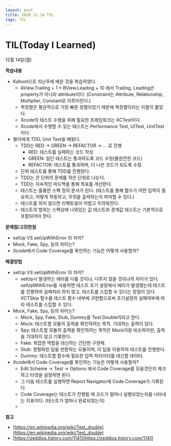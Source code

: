 ```yaml
---
layout: post
title: 2020.12.14 TIL
tags: TIL
---
```

# TIL(Today I Learned)

12월 14일(월)

**학습내용**

- Kahoot으로 지난주에 배운 것을 복습하였다.
    - AView.Trailing = 1 * BView.Leading + 10 에서 Trailing, Leading은 property가 아니라 attribute이다. (Constraint는 Attribute, Relationship, Multiplier, Constant로 이루어진다.)
    - 퀵정렬은 평균적으로 가장 빠른 정렬이었기 때문에 퀵정렬이라는 이름이 붙었다.
    - Xcode의 테스트 수행을 위해 필요한 프레임워크는 XCTest이다.
    - Xcode에서 수행할 수 있는 테스트는 Performance Test, UITest, UnitTest 이다.
- 붱이에게 TDD, Unit Test을 배웠다.
    - TDD는 RED → GREEN → REFACTOR → ... 로 진행
        - RED: 테스트를 실패하는 코드 작성
        - GREEN: 일단 테스트는 통과하도록 코드 수정(불완전한 코드)
        - REFACTOR: 테스트를 통과하며, 더 나은 코드가 되도록 수정.
    - 단위 테스트를 통해 TDD를 진행한다.
    - TDD는 큰 단위의 문제를 작은 단위로 나눈다.
    - TDD는 지속적인 피드백을 통해 목표를 개선한다.
    - 테스트는 훌륭한 스펙 정의 문서가 된다. (테스트를 통해 함수가 어떤 입력이 필요하고, 어떻게 작동하고, 무엇을 출력하는지 파악할 수 있다.)
    - 테스트를 하지 않으면 리팩토링이 어렵고 두려워진다.
    - 테스트의 범위는 스펙상에 나와있는 값 테스트와 경계값 테스트는 기본적으로 포함되어야 한다.

**문제점/고민한점**

- setUp VS setUpWithError 의 차이?
- Mock, Fake, Spy, 등의 차이는?
- Xcode에서 Code Coverage를 확인하는 기능은 어떻게 사용할까?

**해결방법**

- setUp VS setUpWithError 의 차이?
    - setUp시 발생하는 에러를 다룰 것이냐, 다루지 않을 것이냐의 차이가 있다. setUpWithError를 사용하면 테스트 초기 설정에서 에러가 발생했는데 테스트를 진행하여 실패처리 하지 않고, 테스트를 스킵할 수 있다는 장점이 있다. XCTSkip 함수를 테스트 함수 내부에 구현함으로써 초기설정의 실패여부에 따라 테스트를 스킵할 수 있다.
- Mock, Fake, Spy, 등의 차이는?
    - Mock, Spy, Fake, Stub, Dummy을 Test Double이라고 한다.
    - Mock: 테스트할 모듈의 출력을 확인하려는 목적. 기대하는 출력이 있다.
    - Spy: 테스트할 모듈의 출력을 확인하려는 목적은 Mock이랑 비슷하지만, 출력을 기대하지 않고 기록한다.
    - Fake: 복잡한 역할을 대신하는 간단한 구현체.
    - Stub: 정형화된 답을 반환하는 모듈이며, 이 답을 이용하여 테스트를 진행한다.
    - Dummy: 테스트할 함수에 필요한 입력 파리미터를 대신할 데이터.
- Xcode에서 Code Coverage를 확인하는 기능은 어떻게 사용할까?
    - Edit Scheme → Test → Options 에서 Code Coverage를 모을것인지 체크하고 타겟을 설정하면 된다.
    - 그 다음 테스트를 실행하면 Report Navigator에 Code Coverage가 기록된다.
    - Code Coverage는 테스트가 진행될 때 코드가 얼마나 실행되었는지를 나타내는 지표이다. (테스트가 얼마나 완료되었는지)
    - 

**참고** 
- [https://en.wikipedia.org/wiki/Test_double](https://en.wikipedia.org/wiki/Test_double)
- [https://zeddios.tistory.com/1141](https://zeddios.tistory.com/1141)
